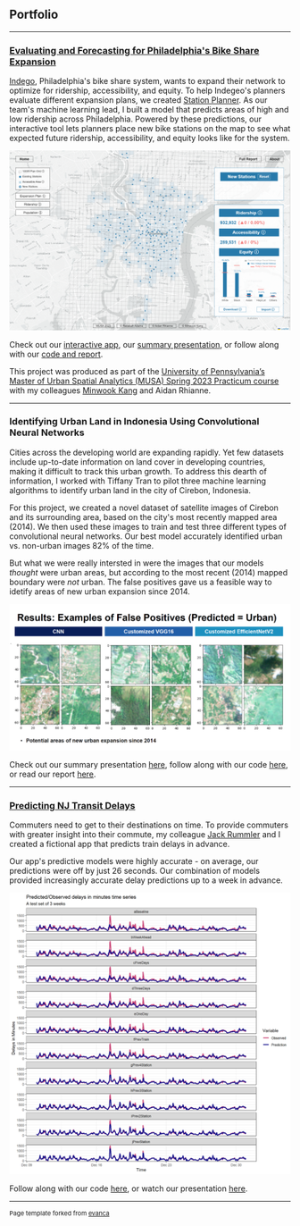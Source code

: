 ## Portfolio
---
### [Evaluating and Forecasting for Philadelphia's Bike Share Expansion]( https://indegoexpansion.web.app/)
[Indego](https://www.rideindego.com/), Philadelphia's bike share system, wants to expand their network to optimize for ridership, accessibility, and equity. To help Indegeo's planners evaluate different expansion plans, we created [Station Planner](https://indegoexpansion.web.app/). As our team's machine learning lead, I built a model that predicts areas of high and low ridership across Philadelphia.  Powered by these predictions, our interactive tool lets planners place new bike stations on the map to see what expected future ridership, accessibility, and equity looks like for the system. 

<img src="images/practicum/app_screenshot_2.png?raw=true"/>

Check out our [interactive app](https://indegoexpansion.web.app/), our [summary presentation](https://indegoexpansion.web.app/about), or follow along with our [code and report](https://indegoexpansion.web.app/html/Final_Presentation.html).

This project was produced as part of the [University of Pennsylvania’s Master of Urban Spatial Analytics (MUSA) Spring 2023 Practicum course](https://pennmusa.github.io/MUSA_801.io/) with my colleagues [Minwook Kang](https://mintheworld.com/) and Aidan Rhianne.

---
### Identifying Urban Land in Indonesia Using Convolutional Neural Networks
Cities across the developing world are expanding rapidly. Yet few datasets include up-to-date information on land cover in developing countries, making it difficult to track this urban growth. To address this dearth of information, I worked with Tiffany Tran to pilot three machine learning algorithms to identify urban land in the city of Cirebon, Indonesia.

For this project, we created a novel dataset of satellite images of Cirebon and its surrounding area, based on the city's most recently mapped area (2014). We then used these images to train and test three different types of convolutional neural networks. Our best model accurately identified urban vs. non-urban images 82% of the time. 

But what we were really intersted in were the images that our models *thought* were urban areas, but according to the most recent (2014) mapped boundary were *not* urban. The false positives gave us a feasible way to idetify areas of new urban expansion since 2014. 

<img src="images/remote_sensing/false_positives.png?raw=true"/>

Check out our summary presentation [here](https://rebekahadams.com/pdf/adams-tran-urban-expansion-pres.pdf), follow along with our code [here](https://github.com/rradams/MUSA650_RemoteSensing_Final), or read our report [here](https://rebekahadams.com/pdf/adams-tran-urban-expansion-report.pdf).

---
### [Predicting NJ Transit Delays](https://rradams.github.io/adams_rummler_MUSA508_final/Adams_Rummler_508_Final.html)
Commuters need to get to their destinations on time. To provide commuters with greater insight into their commute, my colleague [Jack Rummler](https://jtrummler.xyz/) and I created a fictional app that predicts train delays in advance.

Our app's predictive models were highly accurate - on average, our predictions were off by just 26 seconds. Our combination of models provided increasingly accurate delay predictions up to a week in advance.

<img src="images/njtransit/models_mae_line.png?raw=true"/>

Follow along with our code [here](https://rradams.github.io/adams_rummler_MUSA508_final/Adams_Rummler_508_Final.html), or watch our presentation [here](https://www.youtube.com/watch?v=vrF7Rini-4M).

---
<p style="font-size:11px">Page template forked from <a href="https://github.com/evanca/quick-portfolio">evanca</a></p>
<!-- Remove above link if you don't want to attibute -->
